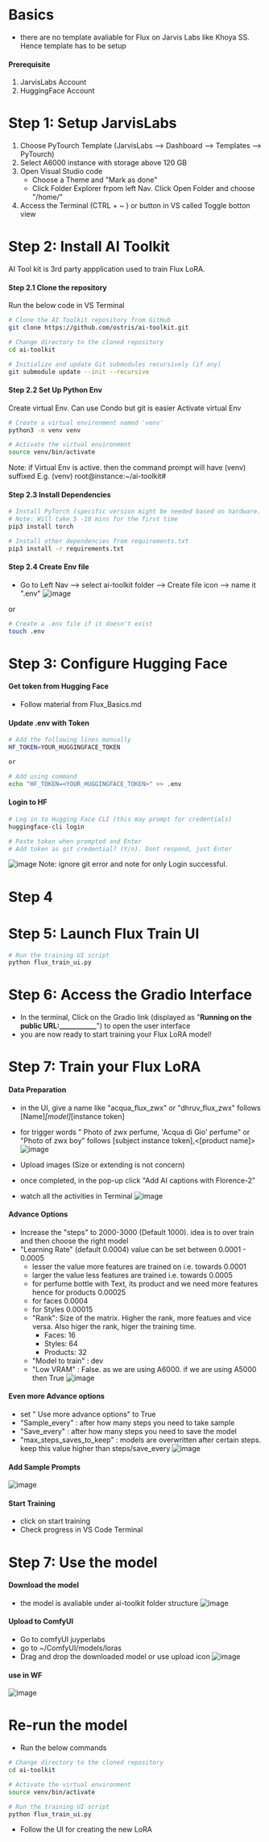 # Basics
- there are no template avaliable for Flux on Jarvis Labs like Khoya SS. Hence template has to be setup

#### Prerequisite
1. JarvisLabs Account
2. HuggingFace Account

# Step 1: Setup JarvisLabs
1. Choose PyTourch Template (JarvisLabs --> Dashboard --> Templates --> PyTourch) 
2. Select A6000 instance with storage above 120 GB
3. Open Visual Studio code
   - Choose a Theme and "Mark as done"
   - Click Folder Explorer frpom left Nav. Click Open Folder and choose "/home/" 
5. Access the Terminal (CTRL + ~ ) or button in VS called Toggle botton view 

# Step 2: Install AI Toolkit
AI Tool kit is 3rd party appplication used to train Flux LoRA.

#### Step 2.1 Clone the repository
Run the below code in VS Terminal
```bash
# Clone the AI Toolkit repository from GitHub
git clone https://github.com/ostris/ai-toolkit.git

# Change directory to the cloned repository
cd ai-toolkit

# Initialize and update Git submodules recursively (if any)
git submodule update --init --recursive
```

#### Step 2.2 Set Up Python Env
Create  virtual Env. Can use Condo but git is easier
Activate virtual Env

```bash
# Create a virtual environment named 'venv'
python3 -m venv venv

# Activate the virtual environment
source venv/bin/activate
```
Note: if Virtual Env is active. then the command prompt will have (venv) suffixed 
E.g. (venv) root@instance:~/ai-toolkit#

#### Step 2.3 Install Dependencies 

```bash
# Install PyTorch (specific version might be needed based on hardware. hence use A6000)
# Note: Will take 5 -10 mins for the first time
pip3 install torch

# Install other dependencies from requirements.txt
pip3 install -r requirements.txt
```

#### Step 2.4 Create Env file 
- Go to Left Nav --> select ai-toolkit folder --> Create file icon --> name it ".env" 
![image](https://github.com/user-attachments/assets/b9b345e4-dce3-42fa-ab89-7c617b7170d0)

or 

```bash
# Create a .env file if it doesn't exist
touch .env
```
# Step 3: Configure Hugging Face 

#### Get token from Hugging Face 
- Follow material from Flux_Basics.md

#### Update .env with Token 
```bash
# Add the following lines manually 
HF_TOKEN=YOUR_HUGGINGFACE_TOKEN

or

# Add using command
echo "HF_TOKEN=<YOUR_HUGGINGFACE_TOKEN>" >> .env
```
#### Login to HF 
```bash
# Log in to Hugging Face CLI (this may prompt for credentials)
huggingface-cli login

# Paste token when prompted and Enter
# Add token as git credential? (Y/n). Dont respond, just Enter
```
![image](https://github.com/user-attachments/assets/872315b0-c56c-45d9-b84b-f4e232611d4c)
Note: ignore git error and note for only Login successful. 

# Step 4
# Step 5: Launch Flux Train UI
```bash
# Run the training UI script
python flux_train_ui.py
```
# Step 6: Access the Gradio Interface 
- In the terminal, Click on the Gradio link (displayed as "**Running on the public URL:___________**") to open the user interface
- you are now ready to start training your Flux LoRA model!

# Step 7: Train your Flux LoRA
#### Data Preparation 
- in the UI, give a name like "acqua_flux_zwx" or "dhruv_flux_zwx" follows [Name]_[model]_[instance token]
- for trigger words " Photo of zwx perfume, 'Acqua di Gio' perfume" or "Photo of zwx boy" follows [subject instance token],<[product name]> 
![image](https://github.com/user-attachments/assets/69ae3430-74a7-4683-8e1c-d1bca20e8daf)

- Upload images (Size or extending is not concern)
- once completed, in the pop-up click "Add AI captions with Florence-2"
- watch all the activities in Terminal
![image](https://github.com/user-attachments/assets/752c719d-5a69-4c38-bcec-faac557dcb15)

#### Advance Options
- Increase the "steps" to 2000-3000 (Default 1000). idea is to over train and then choose the right model
- "Learning Rate" (default 0.0004) value can be set between 0.0001 - 0.0005
     - lesser the value more features are trained on i.e. towards 0.0001
     - larger the value less features are trained i.e. towards 0.0005
     - for perfume bottle with Text, its product and we need more features hence for products 0.00025
     - for faces 0.0004
     - for Styles 0.00015
  - "Rank": Size of the matrix. Higher the rank, more featues and vice versa. Also higer the rank, higer the training time.
      - Faces: 16
      - Styles: 64
      - Products: 32
   - "Model to train" : dev
   - "Low VRAM" : False. as we are using A6000. if we are using A5000 then True
  ![image](https://github.com/user-attachments/assets/0ca18e0b-caf5-4057-9fcf-631669740402)

#### Even more Advance options 
- set " Use more advance options" to True
- "Sample_every" : after how many steps you need to take sample
- "Save_every" : after how many steps you need to save the model
- "max_steps_saves_to_keep" : models are overwritten after certain steps. keep this value higher than steps/save_every
![image](https://github.com/user-attachments/assets/93235e1c-2473-4aa8-bdb3-3193682b02ed)

#### Add Sample Prompts 
![image](https://github.com/user-attachments/assets/5abac3cb-ecf2-4f06-8b65-a69b7c927328)

#### Start Training 
- click on start training
- Check progress in VS Code Terminal

# Step 7: Use the model 

#### Download the model 
- the model is avaliable under ai-toolkit folder structure
![image](https://github.com/user-attachments/assets/7473f651-13ab-46f0-ad28-af78df729e0f)

#### Upload to ComfyUI 
- Go to comfyUI juyperlabs
- go to ~/ComfyUI/models/loras
- Drag and drop the downloaded model or use upload icon 
![image](https://github.com/user-attachments/assets/03f2c913-d90a-40f9-ab7d-702b9bd942f5)

#### use in WF 

![image](https://github.com/user-attachments/assets/3c9079e7-f439-45e9-9350-7ce9cc4f219b)

# Re-run the model 
- Run the below commands 
```bash
# Change directory to the cloned repository
cd ai-toolkit

# Activate the virtual environment
source venv/bin/activate

# Run the training UI script
python flux_train_ui.py
```

- Follow the UI for creating the new LoRA 













